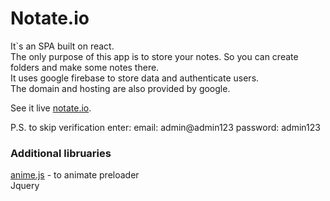 # Notate.io

It`s an SPA built on react.  
The only purpose of this app is to store your notes. 
So you can create folders and make some notes there.  
It uses google firebase to store data and authenticate users.  
The domain and hosting are also provided by google.  

See it live [notate.io](https://notate-io.web.app/).

P.S. to skip verification enter:
email: admin@admin123
password: admin123


### Additional libruaries

[anime.js](https://animejs.com/) - to animate preloader  
Jquery  

